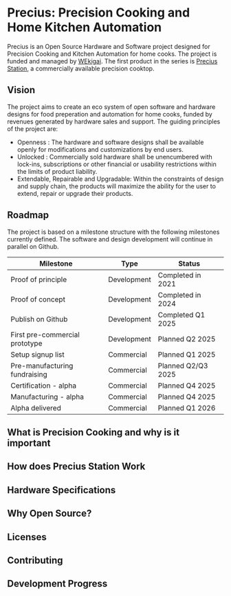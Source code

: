 # Precius: Precision Cooking and Home Kitchen Automation
Precius is an Open Source Hardware and Software project designed for Precision Cooking and Kitchen Automation for home cooks. The project is funded and managed by [WEkigai](https://wekigai.eu). The first product in the series is [Precius Station](https://wekigai.eu/precius), a commercially available precision cooktop.

## Vision
The project aims to create an eco system of open software and hardware designs for food preperation and automation for home cooks, funded by revenues generated by hardware sales and support.
The guiding principles of the project are:
- Openness : The hardware and software designs shall be available openly for modifications and customizations by end users.
- Unlocked : Commercially sold hardware shall be unencumbered with lock-ins, subscriptions or other financial or usability restrictions within the limits of product liability.
- Extendable, Repairable and Upgradable: Within the constraints of design and supply chain, the products will maximize the ability for the user to extend, repair or upgrade their products.

## Roadmap

The project is based on a milestone structure with the following milestones currently defined.
The software and design development will continue in parallel on Github.

| Milestone | Type | Status |
|-----------|------|--------|
| Proof of principle | Development  | Completed in 2021  |
| Proof of concept | Development | Completed in 2024 |
| Publish on Github | Development | Completed Q1 2025 |
| First pre-commercial prototype | Development | Planned Q2 2025 |
| Setup signup list | Commercial | Planned Q1 2025 |
| Pre-manufacturing fundraising | Commercial | Planned Q2/Q3 2025 |
| Certification - alpha | Commercial |Planned Q4 2025 |
| Manufacturing - alpha | Commercial |Planned Q4 2025 |
| Alpha delivered| Commercial |Planned Q1 2026 |


## What is Precision Cooking and why is it important

## How does Precius Station Work

## Hardware Specifications

## Why Open Source?

## Licenses

## Contributing

## Development Progress
